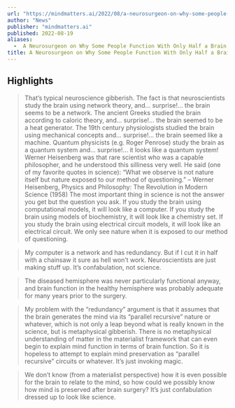 ```yaml
---
url: "https://mindmatters.ai/2022/08/a-neurosurgeon-on-why-some-people-function-with-only-half-a-brain/"
author: "News"
publisher: "mindmatters.ai"
published: 2022-08-19
aliases:
  -  A Neurosurgeon on Why Some People Function With Only Half a Brain
title: A Neurosurgeon on Why Some People Function With Only Half a Brain
---
```


## Highlights
> That’s typical neuroscience gibberish. The fact is that neuroscientists study the brain using network theory, and… surprise!… the brain seems to be a network. The ancient Greeks studied the brain according to caloric theory, and… surprise!… the brain seemed to be a heat generator. The 19th century physiologists studied the brain using mechanical concepts and… surprise!… the brain seemed like a machine. Quantum physicists (e.g. Roger Penrose) study the brain as a quantum system and… surprise!… it looks like a quantum system! Werner Heisenberg was that rare scientist who was a capable philosopher, and he understood this silliness very well. He said (one of my favorite quotes in science): “What we observe is not nature itself but nature exposed to our method of questioning.” – Werner Heisenberg, Physics and Philosophy: The Revolution in Modern Science (1958) The most important thing in science is not the answer you get but the question you ask. If you study the brain using computational models, it will look like a computer. If you study the brain using models of biochemistry, it will look like a chemistry set. If you study the brain using electrical circuit models, it will look like an electrical circuit. We only see nature when it is exposed to our method of questioning.

> My computer is a network and has redundancy. But if I cut it in half with a chainsaw it sure as hell won’t work. Neuroscientists are just making stuff up. It’s confabulation, not science.

> The diseased hemisphere was never particularly functional anyway, and brain function in the healthy hemisphere was probably adequate for many years prior to the surgery.

> My problem with the “redundancy” argument is that it assumes that the brain generates the mind via its “parallel recursive” nature or whatever, which is not only a leap beyond what is really known in the science, but is metaphysical gibberish. There is no metaphysical understanding of matter in the materialist framework that can even begin to explain mind function in terms of brain function. So it is hopeless to attempt to explain mind preservation as “parallel recursive” circuits or whatever. It’s just invoking magic.

> We don’t know (from a materialist perspective) how it is even possible for the brain to relate to the mind, so how could we possibly know how mind is preserved after brain surgery? It’s just confabulation dressed up to look like science.

